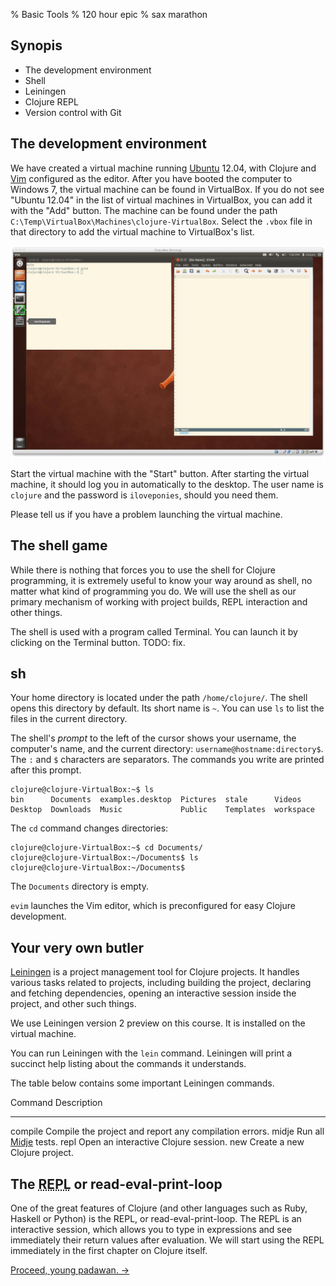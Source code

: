 % Basic Tools
% 120 hour epic
% sax marathon

## Synopis

- The development environment
- Shell
- Leiningen
- Clojure REPL
- Version control with Git

## The development environment

We have created a virtual machine running [Ubuntu] 12.04, with Clojure and
[Vim] configured as the editor. After you have booted the computer to Windows
7, the virtual machine can be found in VirtualBox. If you do not see "Ubuntu
12.04" in the list of virtual machines in VirtualBox, you can add it with the
"Add" button. The machine can be found under the path
`C:\Temp\VirtualBox\Machines\clojure-VirtualBox`. Select the `.vbox` file in that
directory to add the virtual machine to VirtualBox's list.

<a href="img/ClojureBox.png">

![Ubuntu 12.04 with the Vim editor.](img/ClojureBox.png)

</a>

Start the virtual machine with the "Start" button. After starting the virtual
machine, it should log you in automatically to the desktop. The user name is
`clojure` and the password is `iloveponies`, should you need them.

Please tell us if you have a problem launching the virtual machine.

## The shell game

While there is nothing that forces you to use the shell for Clojure
programming, it is extremely useful to know your way around as shell, no
matter what kind of programming you do. We will use the shell as our primary
mechanism of working with project builds, REPL interaction and other things.

The shell is used with a program called Terminal. You can launch it by
clicking on the Terminal button. TODO: fix.

## sh

Your home directory is located under the path `/home/clojure/`. The shell
opens this directory by default. Its short name is `~`. You can use `ls` to
list the files in the current directory.

The shell's *prompt* to the left of the cursor shows your username, the
computer's name, and the current directory: `username@hostname:directory$`.
The `:` and `$` characters are separators. The commands you write are printed
after this prompt.

~~~
clojure@clojure-VirtualBox:~$ ls
bin      Documents  examples.desktop  Pictures  stale      Videos
Desktop  Downloads  Music             Public    Templates  workspace
~~~

The `cd` command changes directories:

~~~
clojure@clojure-VirtualBox:~$ cd Documents/
clojure@clojure-VirtualBox:~/Documents$ ls
clojure@clojure-VirtualBox:~/Documents$
~~~

The `Documents` directory is empty.

`evim` launches the Vim editor, which is preconfigured for easy Clojure
development.

## Your very own butler

[Leiningen] is a project management tool for Clojure projects. It handles
various tasks related to projects, including building the project, declaring
and fetching dependencies, opening an interactive session inside the project,
and other such things.

We use Leiningen version 2 preview on this course. It is installed on the
virtual machine.

You can run Leiningen with the `lein` command. Leiningen will print a succinct
help listing about the commands it understands.

The table below contains some important Leiningen commands.

Command         Description
-------         -----------
compile         Compile the project and report any compilation errors.
midje           Run all [Midje] tests.
repl            Open an interactive Clojure session.
new             Create a new Clojure project.

## The <abbr title="Read-Eval-Print-Loop">REPL</abbr> or read-eval-print-loop

One of the great features of Clojure (and other languages such as Ruby,
Haskell or Python) is the REPL, or read-eval-print-loop. The REPL is an
interactive session, which allows you to type in expressions and see
immediately their return values after evaluation. We will start using the REPL
immediately in the first chapter on Clojure itself.

[Proceed, young padawan. →][next]

[Git]: http://git-scm.com
[Leiningen]: https://github.com/technomancy/leiningen
[Midje]: https://github.com/marick/Midje
[Ubuntu]: http://ubuntu.com
[Vim]: http://vim.org
[next]: training-day.html
